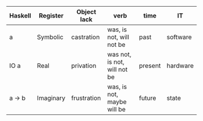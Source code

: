 
Haskell  | Register | Object lack | verb  | time | IT
---------|----------|-------------|-------|------|---------
a | Symbolic | castration  |  was, is not, will not be  |   past | software
IO a | Real | privation | was not, is not, will not be  | present | hardware
a -> b | Imaginary | frustration | was, is not, maybe will be | future | state

